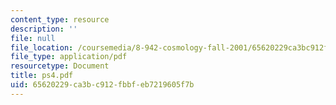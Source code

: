 ```yaml
---
content_type: resource
description: ''
file: null
file_location: /coursemedia/8-942-cosmology-fall-2001/65620229ca3bc912fbbfeb7219605f7b_ps4.pdf
file_type: application/pdf
resourcetype: Document
title: ps4.pdf
uid: 65620229-ca3b-c912-fbbf-eb7219605f7b
---
```

